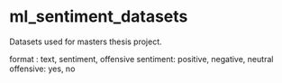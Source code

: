 # ml_sentiment_datasets

Datasets used for masters thesis project.

format : text, sentiment, offensive
sentiment: positive, negative, neutral
offensive: yes, no
